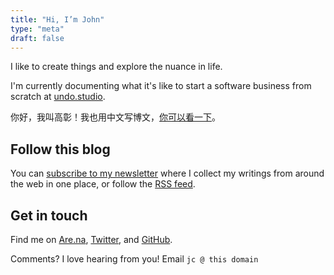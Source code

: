 ```yaml
---
title: "Hi, I’m John"
type: "meta"
draft: false
---
```


I like to create things and explore the nuance in life.

I'm currently documenting what it's like to start a software business from scratch at [undo.studio](https://undo.studio).

你好，我叫高彰！我也用中文写博文，[你可以看一下](https://gaozhang.co)。

## Follow this blog

You can [subscribe to my newsletter](https://buttondown.email/john) where I collect my writings from around the web in one place, or follow the [RSS feed](index.xml).

## Get in touch

Find me on [Are.na](https://www.are.na/john-jago), [Twitter](https://twitter.com/johncjago/), and [GitHub](https://github.com/johnjago).

Comments? I love hearing from you! Email `jc @ this domain`
